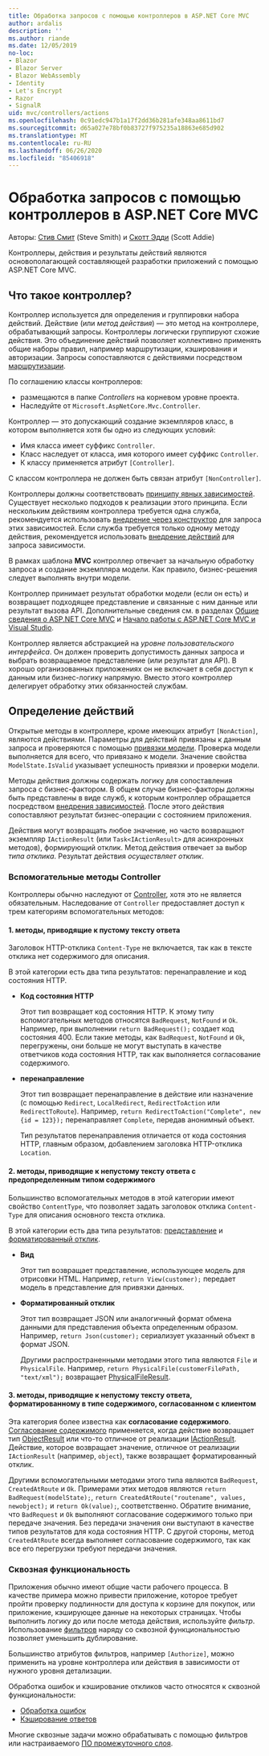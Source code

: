 ```yaml
---
title: Обработка запросов с помощью контроллеров в ASP.NET Core MVC
author: ardalis
description: ''
ms.author: riande
ms.date: 12/05/2019
no-loc:
- Blazor
- Blazor Server
- Blazor WebAssembly
- Identity
- Let's Encrypt
- Razor
- SignalR
uid: mvc/controllers/actions
ms.openlocfilehash: 0c91edc947b1a17f2dd36b281afe348aa8611bd7
ms.sourcegitcommit: d65a027e78bf0b83727f975235a18863e685d902
ms.translationtype: MT
ms.contentlocale: ru-RU
ms.lasthandoff: 06/26/2020
ms.locfileid: "85406918"
---
```

# <a name="handle-requests-with-controllers-in-aspnet-core-mvc"></a>Обработка запросов с помощью контроллеров в ASP.NET Core MVC

Авторы: [Стив Смит](https://ardalis.com/) (Steve Smith) и [Скотт Эдди](https://github.com/scottaddie) (Scott Addie)

Контроллеры, действия и результаты действий являются основополагающей составляющей разработки приложений с помощью ASP.NET Core MVC.

## <a name="what-is-a-controller"></a>Что такое контроллер?

Контроллер используется для определения и группировки набора действий. Действие (или *метод действия*) — это метод на контроллере, обрабатывающий запросы. Контроллеры логически группируют схожие действия. Это объединение действий позволяет коллективно применять общие наборы правил, например маршрутизации, кэширования и авторизации. Запросы сопоставляются с действиями посредством [маршрутизации](xref:mvc/controllers/routing).

По соглашению классы контроллеров:

* размещаются в папке *Controllers* на корневом уровне проекта.
* Наследуйте от `Microsoft.AspNetCore.Mvc.Controller`.

Контроллер — это допускающий создание экземпляров класс, в котором выполняется хотя бы одно из следующих условий:

* Имя класса имеет суффикс `Controller`.
* Класс наследует от класса, имя которого имеет суффикс `Controller`.
* К классу применяется атрибут `[Controller]`.

С классом контроллера не должен быть связан атрибут `[NonController]`.

Контроллеры должны соответствовать [принципу явных зависимостей](/dotnet/standard/modern-web-apps-azure-architecture/architectural-principles#explicit-dependencies). Существует несколько подходов к реализации этого принципа. Если нескольким действиям контроллера требуется одна служба, рекомендуется использовать [внедрение через конструктор](xref:mvc/controllers/dependency-injection#constructor-injection) для запроса этих зависимостей. Если служба требуется только одному методу действия, рекомендуется использовать [внедрение действий](xref:mvc/controllers/dependency-injection#action-injection-with-fromservices) для запроса зависимости.

В рамках шаблона **M****V****C** контроллер отвечает за начальную обработку запроса и создание экземпляра модели. Как правило, бизнес-решения следует выполнять внутри модели.

Контроллер принимает результат обработки модели (если он есть) и возвращает подходящее представление и связанные с ним данные или результат вызова API. Дополнительные сведения см. в разделах [Общие сведения о ASP.NET Core MVC](xref:mvc/overview) и [Начало работы с ASP.NET Core MVC и Visual Studio](xref:tutorials/first-mvc-app/start-mvc).

Контроллер является абстракцией на *уровне пользовательского интерфейса*. Он должен проверить допустимость данных запроса и выбрать возвращаемое представление (или результат для API). В хорошо организованных приложениях он не включает в себя доступ к данным или бизнес-логику напрямую. Вместо этого контроллер делегирует обработку этих обязанностей службам.

## <a name="defining-actions"></a>Определение действий

Открытые методы в контроллере, кроме имеющих атрибут `[NonAction]`, являются действиями. Параметры для действий привязаны к данным запроса и проверяются с помощью [привязки модели](xref:mvc/models/model-binding). Проверка модели выполняется для всего, что привязано к модели. Значение свойства `ModelState.IsValid` указывает успешность привязки и проверки модели.

Методы действия должны содержать логику для сопоставления запроса с бизнес-фактором. В общем случае бизнес-факторы должны быть представлены в виде служб, к которым контроллер обращается посредством [внедрения зависимостей](xref:mvc/controllers/dependency-injection). После этого действия сопоставляют результат бизнес-операции с состоянием приложения.

Действия могут возвращать любое значение, но часто возвращают экземпляр `IActionResult` (или `Task<IActionResult>` для асинхронных методов), формирующий отклик. Метод действия отвечает за выбор *типа отклика*. Результат действия *осуществляет отклик*.

### <a name="controller-helper-methods"></a>Вспомогательные методы Controller

Контроллеры обычно наследуют от [Controller](/dotnet/api/microsoft.aspnetcore.mvc.controller), хотя это не является обязательным. Наследование от `Controller` предоставляет доступ к трем категориям вспомогательных методов:

#### <a name="1-methods-resulting-in-an-empty-response-body"></a>1. методы, приводящие к пустому тексту ответа

Заголовок HTTP-отклика `Content-Type` не включается, так как в тексте отклика нет содержимого для описания.

В этой категории есть два типа результатов: перенаправление и код состояния HTTP.

* **Код состояния HTTP**

    Этот тип возвращает код состояния HTTP. К этому типу вспомогательных методов относятся `BadRequest`, `NotFound` и `Ok`. Например, при выполнении `return BadRequest();` создает код состояния 400. Если такие методы, как `BadRequest`, `NotFound` и `Ok`, перегружены, они больше не могут выступать в качестве ответчиков кода состояния HTTP, так как выполняется согласование содержимого.

* **перенаправление**

    Этот тип возвращает перенаправление в действие или назначение (с помощью `Redirect`, `LocalRedirect`, `RedirectToAction` или `RedirectToRoute`). Например, `return RedirectToAction("Complete", new {id = 123});` перенаправляет `Complete`, передав анонимный объект.

    Тип результатов перенаправления отличается от кода состояния HTTP, главным образом, добавлением заголовка HTTP-отклика `Location`.

#### <a name="2-methods-resulting-in-a-non-empty-response-body-with-a-predefined-content-type"></a>2. методы, приводящие к непустому тексту ответа с предопределенным типом содержимого

Большинство вспомогательных методов в этой категории имеют свойство `ContentType`, что позволяет задать заголовок отклика `Content-Type` для описания основного текста отклика.

В этой категории есть два типа результатов: [представление](xref:mvc/views/overview) и [форматированный отклик](xref:web-api/advanced/formatting).

* **Вид**

    Этот тип возвращает представление, использующее модель для отрисовки HTML. Например, `return View(customer);` передает модель в представление для привязки данных.

* **Форматированный отклик**

    Этот тип возвращает JSON или аналогичный формат обмена данными для представления объекта определенным образом. Например, `return Json(customer);` сериализует указанный объект в формат JSON.
    
    Другими распространенными методами этого типа являются `File` и `PhysicalFile`. Например, `return PhysicalFile(customerFilePath, "text/xml");` возвращает [PhysicalFileResult](/dotnet/api/microsoft.aspnetcore.mvc.physicalfileresult).

#### <a name="3-methods-resulting-in-a-non-empty-response-body-formatted-in-a-content-type-negotiated-with-the-client"></a>3. методы, приводящие к непустому тексту ответа, форматированному в типе содержимого, согласованном с клиентом

Эта категория более известна как **согласование содержимого**. [Согласование содержимого](xref:web-api/advanced/formatting#content-negotiation) применяется, когда действие возвращает тип [ObjectResult](/dotnet/api/microsoft.aspnetcore.mvc.objectresult) или что-то отличное от реализации [IActionResult](/dotnet/api/microsoft.aspnetcore.mvc.iactionresult). Действие, которое возвращает значение, отличное от реализации `IActionResult` (например, `object`), также возвращает форматированный отклик.

Другими вспомогательными методами этого типа являются `BadRequest`, `CreatedAtRoute` и `Ok`. Примерами этих методов являются `return BadRequest(modelState);`, `return CreatedAtRoute("routename", values, newobject);` и `return Ok(value);`, соответственно. Обратите внимание, что `BadRequest` и `Ok` выполняют согласование содержимого только при передаче значения. Без передачи значения они выступают в качестве типов результатов для кода состояния HTTP. С другой стороны, метод `CreatedAtRoute` всегда выполняет согласование содержимого, так как все его перегрузки требуют передачи значения.

### <a name="cross-cutting-concerns"></a>Сквозная функциональность

Приложения обычно имеют общие части рабочего процесса. В качестве примера можно привести приложение, которое требует пройти проверку подлинности для доступа к корзине для покупок, или приложение, кэширующее данные на некоторых страницах. Чтобы выполнить логику до или после метода действия, используйте *фильтр*. Использование [фильтров](xref:mvc/controllers/filters) наряду со сквозной функциональностью позволяет уменьшить дублирование.

Большинство атрибутов фильтров, например `[Authorize]`, можно применить на уровне контроллера или действия в зависимости от нужного уровня детализации.

Обработка ошибок и кэширование откликов часто относятся к сквозной функциональности:
* [Обработка ошибок](xref:mvc/controllers/filters#exception-filters)
* [Кэширование ответов](xref:performance/caching/response)

Многие сквозные задачи можно обрабатывать с помощью фильтров или настраиваемого [ПО промежуточного слоя](xref:fundamentals/middleware/index).
